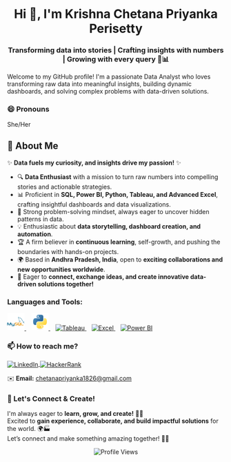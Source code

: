<h1 align="center">Hi 👋, I'm Krishna Chetana Priyanka Perisetty</h1>
<h3 align="center">Transforming data into stories | Crafting insights with numbers | Growing with every query 🚀📊</h3>
Welcome to my GitHub profile!
I'm a passionate Data Analyst who loves transforming raw data into meaningful insights, building dynamic dashboards, and solving complex problems with data-driven solutions.  

### 😄 Pronouns
She/Her

## 🌟 About Me  
✨ **Data fuels my curiosity, and insights drive my passion!** ✨  
- 🔍 **Data Enthusiast** with a mission to turn raw numbers into compelling stories and actionable strategies.  
- 📊 Proficient in **SQL, Power BI, Python, Tableau, and Advanced Excel**, crafting insightful dashboards and data visualizations.  
- 🚀 Strong problem-solving mindset, always eager to uncover hidden patterns in data.  
- 💡 Enthusiastic about **data storytelling, dashboard creation, and automation**.
- 🏆 A firm believer in **continuous learning**, self-growth, and pushing the boundaries with hands-on projects.  
- 🌍 Based in **Andhra Pradesh, India**, open to **exciting collaborations and new opportunities worldwide**.  
- 🤝 Eager to **connect, exchange ideas, and create innovative data-driven solutions together!**  
  

<h3 align="left">Languages and Tools:</h3>
<p align="left"> 
  <a href="https://www.mysql.com/" target="_blank" rel="noreferrer"> 
    <img src="https://raw.githubusercontent.com/devicons/devicon/master/icons/mysql/mysql-original-wordmark.svg" alt="MySQL" width="40" height="40"/> 
  </a> &nbsp;&nbsp;
  <a href="https://www.python.org" target="_blank" rel="noreferrer"> 
    <img src="https://raw.githubusercontent.com/devicons/devicon/master/icons/python/python-original.svg" alt="Python" width="40" height="40"/> 
  </a> &nbsp;&nbsp;
  <a href="https://www.tableau.com/" target="_blank" rel="noreferrer">
    <img src="https://upload.wikimedia.org/wikipedia/commons/4/4b/Tableau_Logo.png" alt="Tableau" width="40" height="40"/>
  </a> &nbsp;&nbsp;
  <a href="https://www.microsoft.com/en-us/microsoft-365/excel" target="_blank" rel="noreferrer">
    <img src="https://cdn.worldvectorlogo.com/logos/microsoft-excel-2013.svg" alt="Excel" width="40" height="40"/>
  </a> &nbsp;&nbsp;
<a href="https://powerbi.microsoft.com/" target="_blank" rel="noreferrer">
    <img src="https://www.vectorlogo.zone/logos/microsoft_powerbi/microsoft_powerbi-icon.svg" alt="Power BI" width="40" height="40"/>
  </a>
</p>

### 📫 How to reach me?  
<p align="left">
  <a href="https://www.linkedin.com/in/krishna-chetana-priyanka-perisetty-63553a24a" target="blank">
    <img align="center" src="https://raw.githubusercontent.com/rahuldkjain/github-profile-readme-generator/master/src/images/icons/Social/linked-in-alt.svg" alt="LinkedIn" height="30" width="40" />
  </a>
  <a href="https://www.hackerrank.com/chetanpriyanka11" target="blank">
    <img align="center" src="https://raw.githubusercontent.com/rahuldkjain/github-profile-readme-generator/master/src/images/icons/Social/hackerrank.svg" alt="HackerRank" height="30" width="40" />
  </a>
</p>
  
✉️ **Email:** chetanapriyanka1826@gmail.com  
### 🚀 Let's Connect & Create!  
I'm always eager to **learn, grow, and create!** 🧠🚀  
Excited to **gain experience, collaborate, and build impactful solutions** for the world. 🌍🏭  
Let’s connect and make something amazing together! 🤝✨ 

<p align="center"> <img src="https://komarev.com/ghpvc/?username=krishnachetanapriyankaperisetty&label=Profile%20views&color=0e75b6&style=flat" alt="Profile Views" /> </p>
 
